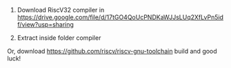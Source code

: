 1. Download RiscV32 compiler in
https://drive.google.com/file/d/17tGO4QoUcPNDKaWJJsLUq2XfLvPn5idf/view?usp=sharing

2. Extract inside folder compiler

Or, download https://github.com/riscv/riscv-gnu-toolchain 
build and good luck!
